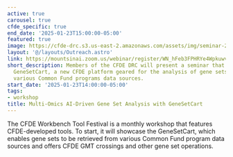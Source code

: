 ```yaml
---
active: true
carousel: true
cfde_specific: true
end_date: '2025-01-23T15:00:00-05:00'
featured: true
image: https://cfde-drc.s3.us-east-2.amazonaws.com/assets/img/seminar-250123-1.png
layout: '@/layouts/Outreach.astro'
link: https://mountsinai.zoom.us/webinar/register/WN_hFeb3FPHRYe4WpkuwvQ24w#/registration
short_description: Members of the CFDE DRC will present a seminar that will demonstrate
  GeneSetCart, a new CFDE platform geared for the analysis of gene sets created from
  various Common Fund programs data sources.
start_date: '2025-01-23T14:00:00-05:00'
tags: 
- workshop
title: Multi-Omics AI-Driven Gene Set Analysis with GeneSetCart
---
```

The CFDE Workbench Tool Festival is a monthly workshop that features CFDE-developed tools. To start, it will showcase the GeneSetCart, which enables gene sets to be retrieved from various Common Fund program data sources and offers CFDE GMT crossings and other gene set operations.